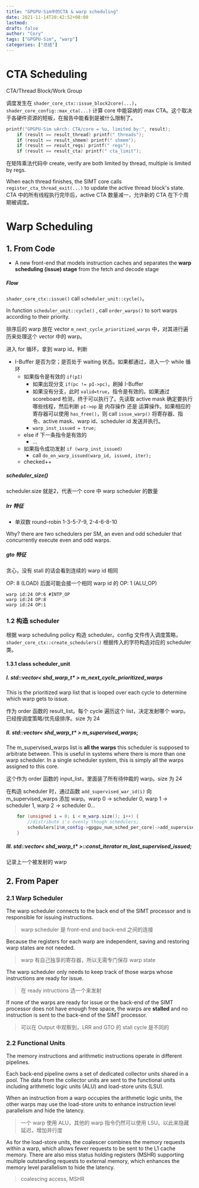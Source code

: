 ```yaml
---
title: "GPGPU-Sim中的CTA & warp scheduling"
date: 2021-11-14T20:42:52+08:00
lastmod: 
draft: false
author: "Cory"
tags: ["GPGPU-Sim", "warp"]
categories: ["总结"]
---
```


# CTA Scheduling

CTA/Thread Block/Work Group

调度发生在 `shader_core_ctx::issue_block2core(...)`，`shader_core_config::max_cta(...)` 计算 core 中能容纳的 max CTA。这个取决于各硬件资源的短板，在报告中能看到是被什么限制了。

```c++
printf("GPGPU-Sim uArch: CTA/core = %u, limited by:", result);
    if (result == result_thread) printf(" threads");
    if (result == result_shmem) printf(" shmem");
    if (result == result_regs) printf(" regs");
    if (result == result_cta) printf(" cta_limit");
```

在矩阵乘法代码中 create, verify are both limited by thread, multiple is limited by regs. 

When each thread finishes, the SIMT core calls `register_cta_thread_exit(...)` to update the active thread block's state. CTA 中的所有线程执行完毕后，active CTA 数量减一，允许新的 CTA 在下个周期被调度。

# Warp Scheduling

## 1. From Code

+ A new front-end that models instruction caches and separates the **warp scheduling (issue) stage** from the fetch and decode stage

##### Flow

`shader_core_ctx::issue()` call `scheduler_unit::cycle()`。

In function `scheduler_unit::cycle()` , call `order_warps()` to sort warps according to their priority. 

排序后的 warp 放在 vector `m_next_cycle_prioritized_warps` 中，对其进行遍历来处理这个 vector 中的 warp。

进入 for 循环，拿到 warp id，判断

+ I-Buffer 是否为空；是否处于 waiting 状态。如果都通过，进入一个 while 循环
  + 如果指令是有效的 `if(pI)`
    + 如果出现分支 `if(pc != pI->pc)`，刷掉 I-Buffer
    + 如果没有分支，此时 `valid=true`，指令是有效的。如果通过 scoreboard 检测，终于可以执行了。先读取 active mask 确定要执行哪些线程，然后判断 `pI->op` 是 内存操作 还是 运算操作。如果相应的寄存器可以使用 `has_free()`，则 call `issue_warp()` 将寄存器、指令、active mask、warp id、scheduler id 发送并执行。
    + `warp_inst_issued = true;`
  + else if 下一条指令是有效的
    + ...
  + 如果指令成功发射 `if (warp_inst_issued)`
    + call `do_on_warp_issued(warp_id, issued, iter);`
  + checked++

##### scheduler_size()

scheduler.size 就是2，代表一个 core 中 warp scheduler 的数量

##### lrr 特征

+ 单双数 round-robin 1-3-5-7-9, 2-4-6-8-10

Why? there are two schedulers per SM, an even and odd scheduler that concurrently execute even and odd warps.

##### gto 特征

贪心，没有 stall 的话会看到连续的 warp id 相同

OP: 8 (LOAD) 后面可能会接一个相同 warp id 的 OP: 1 (ALU_OP)

```shell
warp id:24 OP:6	#INTP_OP
warp id:24 OP:8
warp id:24 OP:1
```

### 1.2 构造 scheduler

根据 warp scheduling policy 构造 scheduler。config 文件传入调度策略，`shader_core_ctx::create_schedulers()` 根据传入的字符构造对应的 scheduler 类。

#### 1.3.1 class scheduler_unit

##### I. std::vector< shd_warp_t* > m_next_cycle_prioritized_warps

This is the prioritized warp list that is looped over each cycle to determine which warp gets to issue.

作为 order 函数的 result_list。每个 cycle 遍历这个 list，决定发射哪个 warp。已经按调度策略/优先级排序。size 为 24

##### II. std::vector< shd_warp_t* > m_supervised_warps;

The m_supervised_warps list is **all the warps** this scheduler is supposed to arbitrate between.  This is useful in systems where there is more than one warp scheduler. In a single scheduler system, this is simply all the warps assigned to this core.

这个作为 order 函数的 input_list，里面装了所有待仲裁的 warp。size 为 24

在构造 scheduler 时，通过函数 `add_supervised_war_id(i)` 向 m_supervised_warps 添加 warp。warp 0 -> scheduler 0, warp 1 -> scheduler 1, warp 2 -> scheduler 0...

```c++
    for (unsigned i = 0; i < m_warp.size(); i++) {
        //distribute i's evenly though schedulers;
        schedulers[i%m_config->gpgpu_num_sched_per_core]->add_supervised_warp_id(i);
    }
```



##### III. std::vector< shd_warp_t* >::const_iterator m_last_supervised_issued;

记录上一个被发射的 warp

## 2. From Paper

### 2.1 Warp Scheduler

The warp scheduler connects to the back end of the SIMT  processor and is responsible for issuing instructions.

> warp scheduler 是 front-end and back-end 之间的连接

Because the registers for each warp are independent,  saving and restoring warp states are not needed.

> warp 有自己独享的寄存器，所以无需专门保存 warp state

The warp  scheduler only needs to keep track of those warps whose  instructions are ready for issue. 

> 在 ready intructions 选一个来发射

If none of the warps are ready  for issue or the back-end of the SIMT processor does not have  enough free space, the warps are **stalled** and no instruction is  sent to the back-end of the SIMT processor. 

> 可以在 Output 中观察到，LRR and GTO 的 stall cycle 是不同的

### 2.2 Functional Units

The memory instructions and arithmetic  instructions operate in different pipelines.

Each back-end  pipeline owns a set of dedicated collector units shared in a  pool. The data from the collector units are sent to the functional  units including arithmetic logic units (ALU) and load-store  units (LSU).

When an instruction from a warp occupies the  arithmetic logic units, the other warps may use the load-store  units to enhance instruction level parallelism and hide the  latency.

> 一个 warp 使用 ALU，其他的 warp 指令仍然可以使用 LSU。以此来隐藏延迟，增加并行度

As for the load-store units, the coalescer combines the  memory requests within a warp, which allows fewer requests to  be sent to the L1 cache memory. There are also miss status  holding registers (MSHR) supporting multiple outstanding  requests to external memory, which enhances the memory level  parallelism to hide the latency. 

> coalescing access, MSHR
